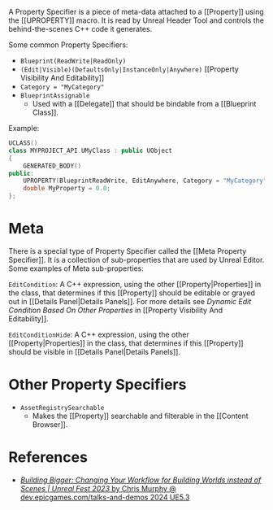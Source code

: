 A Property Specifier is a piece of meta-data attached to a [[Property]] using the [[UPROPERTY]] macro.
It is read by Unreal Header Tool and controls the behind-the-scenes C++ code it generates.

Some common Property Specifiers:
- `Blueprint(ReadWrite|ReadOnly)`
- `(Edit|Visible)(DefaultsOnly|InstanceOnly|Anywhere)` [[Property Visibility And Editability]]
- `Category = "MyCategory"`
- `BlueprintAssignable`
	- Used with a [[Delegate]] that should be bindable from a [[Blueprint Class]].

Example:
```cpp
UCLASS()
class MYPROJECT_API UMyClass : public UObject
{
	GENERATED_BODY()
public:
	UPROPERTY(BlueprintReadWrite, EditAnywhere, Category = "MyCategory")
	double MyProperty = 0.0;
};
```


# Meta

There is a special type of Property Specifier called the [[Meta Property Specifier]].
It is a collection of sub-properties that are used by Unreal Editor.
Some examples of Meta sub-properties:

`EditCondition`: A C++ expression, using the other [[Property|Properties]] in the class, that determines if this [[Property]] should be editable or grayed out in [[Details Panel|Details Panels]].
For more details see _Dynamic Edit Condition Based On Other Properties_ in [[Property Visibility And Editability]].

`EditConditionHide`: A C++ expression, using the other [[Property|Properties]] in the class, that determines if this [[Property]] should be visible in [[Details Panel|Details Panels]].

# Other Property Specifiers

- `AssetRegistrySearchable`
	- Makes the [[Property]] searchable and filterable in the [[Content Browser]].

# References

- [_Building Bigger: Changing Your Workflow for Building Worlds instead of Scenes | Unreal Fest 2023_ by Chris Murphy @ dev.epicgames.com/talks-and-demos 2024 UE5.3](https://dev.epicgames.com/community/learning/talks-and-demos/jwlJ/unreal-engine-building-bigger-changing-your-workflow-for-building-worlds-instead-of-scenes-unreal-fest-2023)
